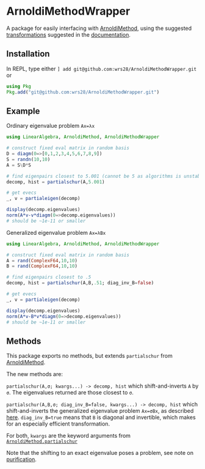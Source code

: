 # ArnoldiMethodWrapper

A package for easily interfacing with [ArnoldiMethod](https://github.com/haampie/ArnoldiMethod.jl), using the suggested [transformations](https://haampie.github.io/ArnoldiMethod.jl/stable/usage/02_spectral_transformations.html) suggested in the [documentation](https://haampie.github.io/ArnoldiMethod.jl/stable/index.html).


## Installation

In REPL, type either `] add git@github.com:wrs28/ArnoldiMethodWrapper.git` or
````JULIA
using Pkg
Pkg.add("git@github.com:wrs28/ArnoldiMethodWrapper.git")
````
## Example
Ordinary eigenvalue problem `Ax=λx`
````JULIA
using LinearAlgebra, ArnoldiMethod, ArnoldiMethodWrapper

# construct fixed eval matrix in random basis
D = diagm(0=>[0,1,2,3,4,5,6,7,8,9])
S = randn(10,10)
A = S\D*S

# find eigenpairs closest to 5.001 (cannot be 5 as algorithms is unstable if σ is exactly an eval)
decomp, hist = partialschur(A,5.001)

# get evecs
_, v = partialeigen(decomp)

display(decomp.eigenvalues)
norm(A*v-v*diagm(0=>decomp.eigenvalues))
# should be ~1e-11 or smaller
````

Generalized eigenvalue problem `Ax=λBx`
````JULIA
using LinearAlgebra, ArnoldiMethod, ArnoldiMethodWrapper

# construct fixed eval matrix in random basis
A = rand(ComplexF64,10,10)
B = rand(ComplexF64,10,10)

# find eigenpairs closest to .5
decomp, hist = partialschur(A,B,.51; diag_inv_B=false)

# get evecs
_, v = partialeigen(decomp)

display(decomp.eigenvalues)
norm(A*v-B*v*diagm(0=>decomp.eigenvalues))
# should be ~1e-11 or smaller
````

## Methods
This package exports no methods, but extends `partialschur` from [ArnoldiMethod](https://github.com/haampie/ArnoldiMethod.jl).

The new methods are:


`partialschur(A,σ; kwargs...) -> decomp, hist` which shift-and-inverts `A` by `σ`. The eigenvalues returned are those closest to `σ`.


`partialschur(A,B,σ; diag_inv_B=false, kwargs...) -> decomp, hist` which shift-and-inverts the generalized eigenvalue problem `Ax=σBx`, as described [here](https://haampie.github.io/ArnoldiMethod.jl/stable/theory.html#Spectral-transformations-1). `diag_inv_B=true` means that `B` is diagonal and invertible, which makes for an especially efficient transformation.

For both, `kwargs` are the keyword arguments from [`ArnoldiMethod.partialschur`](https://haampie.github.io/ArnoldiMethod.jl/stable/usage/01_getting_started.html#ArnoldiMethod.partialschur)

Note that the shifting to an exact eigenvalue poses a problem, see note on [purification](https://haampie.github.io/ArnoldiMethod.jl/stable/theory.html#Purification-1).
